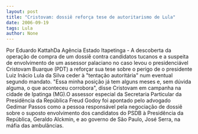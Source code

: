 ```yaml
---
layout: post
title: "Cristovam: dossiê reforça tese de autoritarismo de Lula"
date: 2006-09-19
tags: Lula
author: None
---
```

Por Eduardo KattahDa Agência Estado
Itapetinga - A descoberta da operação de compra de um dossiê contra candidatos tucanos e a suspeita de envolvimento de um assessor palaciano no caso levou o presidenciável Cristovam Buarque (PDT) a reforçar sua tese sobre o perigo de o presidente Luiz Inácio Lula da Silva ceder à \"tentação autoritária\" num eventual segundo mandato. \"Essa minha posição já tem alguns meses e, sem dúvida alguma, o que aconteceu corrobora\", disse Cristovam em campanha na cidade de Ipatinga (MG).O assessor especial da Secretaria Particular da Presidência da República Freud Godoy foi apontado pelo advogado Gedimar Passos como a pessoa responsável pela negociação de dossiê sobre o suposto envolvimento dos candidatos do PSDB à Presidência da República, Geraldo Alckmin, e ao governo de São Paulo, José Serra, na máfia das ambulâncias. 